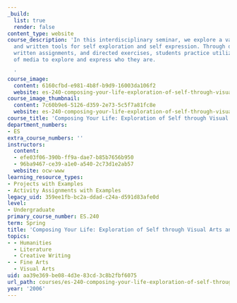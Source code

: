 ```yaml
---
_build:
  list: true
  render: false
content_type: website
course_description: 'In this interdisciplinary seminar, we explore a variety of visual
  and written tools for self exploration and self expression. Through discussion,
  written assignments, and directed exercises, students practice utilizing a variety
  of media to explore and express who they are.

  '
course_image:
  content: 6160cfbd-e981-4b8f-b9d9-16003da106f2
  website: es-240-composing-your-life-exploration-of-self-through-visual-arts-and-writing-spring-2006
course_image_thumbnail:
  content: 7c60b9e6-5126-d359-2e73-5c5f7a81fc8e
  website: es-240-composing-your-life-exploration-of-self-through-visual-arts-and-writing-spring-2006
course_title: 'Composing Your Life: Exploration of Self through Visual Arts and Writing'
department_numbers:
- ES
extra_course_numbers: ''
instructors:
  content:
  - efe03f06-390b-ff9a-dae7-b85b7656b950
  - 96ba9467-ce39-a1e0-a540-2c73d1e2ab57
  website: ocw-www
learning_resource_types:
- Projects with Examples
- Activity Assignments with Examples
legacy_uid: 359ee1fb-bc2a-ddad-c24a-d591d83afe0d
level:
- Undergraduate
primary_course_number: ES.240
term: Spring
title: 'Composing Your Life: Exploration of Self through Visual Arts and Writing'
topics:
- - Humanities
  - Literature
  - Creative Writing
- - Fine Arts
  - Visual Arts
uid: aa39e369-be08-4d3e-83cd-3c8b2fbf6075
url_path: courses/es-240-composing-your-life-exploration-of-self-through-visual-arts-and-writing-spring-2006
year: '2006'
---
```

